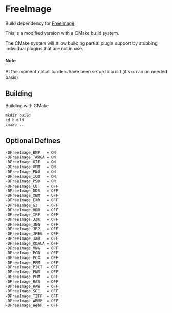 # FreeImage

Build dependency for  [FreeImage](https://freeimage.sourceforge.io/)

This is a modified version with a CMake build system.

The CMake system will allow building partial plugin support by stubbing individual plugins that are not in use.

#### Note

At the moment not all loaders have been setup to build (it's on an on needed basis)

## Building

Building with CMake

```txt
mkdir build
cd build
cmake ..
```

## Optional Defines

```txt
-DFreeImage_BMP   = ON
-DFreeImage_TARGA = ON
-DFreeImage_GIF   = ON
-DFreeImage_XPM   = ON
-DFreeImage_PNG   = ON
-DFreeImage_ICO   = ON
-DFreeImage_PSD   = ON
-DFreeImage_CUT   = OFF
-DFreeImage_DDS   = OFF
-DFreeImage_XBM   = OFF
-DFreeImage_EXR   = OFF
-DFreeImage_G3    = OFF
-DFreeImage_HDR   = OFF
-DFreeImage_IFF   = OFF
-DFreeImage_J2K   = OFF
-DFreeImage_JNG   = OFF
-DFreeImage_JP2   = OFF
-DFreeImage_JPEG  = OFF
-DFreeImage_JXR   = OFF
-DFreeImage_KOALA = OFF
-DFreeImage_MNG   = OFF
-DFreeImage_PCD   = OFF
-DFreeImage_PCX   = OFF
-DFreeImage_PFM   = OFF
-DFreeImage_PICT  = OFF
-DFreeImage_PNM   = OFF
-DFreeImage_PFM   = OFF
-DFreeImage_RAS   = OFF
-DFreeImage_RAW   = OFF
-DFreeImage_SGI   = OFF
-DFreeImage_TIFF  = OFF
-DFreeImage_WBMP  = OFF
-DFreeImage_WebP  = OFF
```
